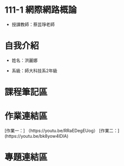 # 111-1 網際網路概論
- 授課教師：蔡芸琤老師

<h1>自我介紹</h1>

- 姓名：洪麗娜

- 系級：師大科技系2年級

<h1>課程筆記區</h1>

<h1>作業連結區</h1>
[作業一：] （https://youtu.be/RRaEDegEUog）
[作業二：] (https://youtu.be/bk8yow4IDlA)
<h1>專題連結區</h1>
